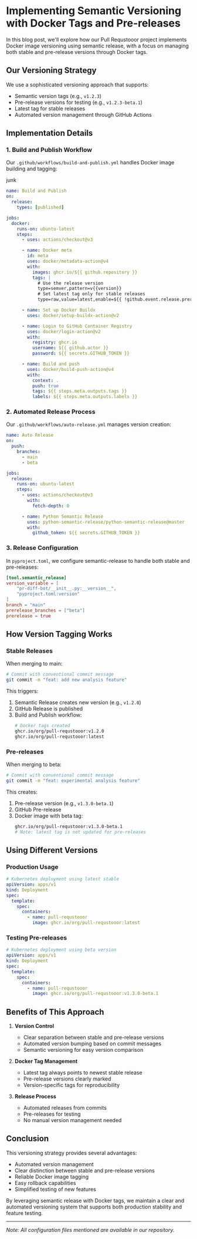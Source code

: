 # Implementing Semantic Versioning with Docker Tags and Pre-releases

In this blog post, we'll explore how our Pull Requstooor project implements Docker image versioning using semantic release, with a focus on managing both stable and pre-release versions through Docker tags.

## Our Versioning Strategy

We use a sophisticated versioning approach that supports:

- Semantic version tags (e.g., `v1.2.3`)
- Pre-release versions for testing (e.g., `v1.2.3-beta.1`)
- Latest tag for stable releases
- Automated version management through GitHub Actions

## Implementation Details

### 1. Build and Publish Workflow

Our `.github/workflows/build-and-publish.yml` handles Docker image building and tagging:

junk

```yaml
name: Build and Publish
on:
  release:
    types: [published]

jobs:
  docker:
    runs-on: ubuntu-latest
    steps:
      - uses: actions/checkout@v3

      - name: Docker meta
        id: meta
        uses: docker/metadata-action@v4
        with:
          images: ghcr.io/${{ github.repository }}
          tags: |
            # Use the release version
            type=semver,pattern=v{{version}}
            # Set latest tag only for stable releases
            type=raw,value=latest,enable=${{ !github.event.release.prerelease }}

      - name: Set up Docker Buildx
        uses: docker/setup-buildx-action@v2

      - name: Login to GitHub Container Registry
        uses: docker/login-action@v2
        with:
          registry: ghcr.io
          username: ${{ github.actor }}
          password: ${{ secrets.GITHUB_TOKEN }}

      - name: Build and push
        uses: docker/build-push-action@v4
        with:
          context: .
          push: true
          tags: ${{ steps.meta.outputs.tags }}
          labels: ${{ steps.meta.outputs.labels }}
```

### 2. Automated Release Process

Our `.github/workflows/auto-release.yml` manages version creation:

```yaml
name: Auto Release
on:
  push:
    branches:
      - main
      - beta

jobs:
  release:
    runs-on: ubuntu-latest
    steps:
      - uses: actions/checkout@v3
        with:
          fetch-depth: 0

      - name: Python Semantic Release
        uses: python-semantic-release/python-semantic-release@master
        with:
          github_token: ${{ secrets.GITHUB_TOKEN }}
```

### 3. Release Configuration

In `pyproject.toml`, we configure semantic-release to handle both stable and pre-releases:

```toml
[tool.semantic_release]
version_variable = [
    "pr-diff-bot/__init__.py:__version__",
    "pyproject.toml:version"
]
branch = "main"
prerelease_branches = ["beta"]
prerelease = true
```

## How Version Tagging Works

### Stable Releases

When merging to main:

```bash
# Commit with conventional commit message
git commit -m "feat: add new analysis feature"
```

This triggers:

1. Semantic Release creates new version (e.g., `v1.2.0`)
2. GitHub Release is published
3. Build and Publish workflow:
   ```bash
   # Docker tags created
   ghcr.io/org/pull-requstooor:v1.2.0
   ghcr.io/org/pull-requstooor:latest
   ```

### Pre-releases

When merging to beta:

```bash
# Commit with conventional commit message
git commit -m "feat: experimental analysis feature"
```

This creates:

1. Pre-release version (e.g., `v1.3.0-beta.1`)
2. GitHub Pre-release
3. Docker image with beta tag:
   ```bash
   ghcr.io/org/pull-requstooor:v1.3.0-beta.1
   # Note: latest tag is not updated for pre-releases
   ```

## Using Different Versions

### Production Usage

```yaml
# Kubernetes deployment using latest stable
apiVersion: apps/v1
kind: Deployment
spec:
  template:
    spec:
      containers:
        - name: pull-requstooor
          image: ghcr.io/org/pull-requstooor:latest
```

### Testing Pre-releases

```yaml
# Kubernetes deployment using beta version
apiVersion: apps/v1
kind: Deployment
spec:
  template:
    spec:
      containers:
        - name: pull-requstooor
          image: ghcr.io/org/pull-requstooor:v1.3.0-beta.1
```

## Benefits of This Approach

1. **Version Control**

   - Clear separation between stable and pre-release versions
   - Automated version bumping based on commit messages
   - Semantic versioning for easy version comparison

2. **Docker Tag Management**

   - Latest tag always points to newest stable release
   - Pre-release versions clearly marked
   - Version-specific tags for reproducibility

3. **Release Process**
   - Automated releases from commits
   - Pre-releases for testing
   - No manual version management needed

## Conclusion

This versioning strategy provides several advantages:

- Automated version management
- Clear distinction between stable and pre-release versions
- Reliable Docker image tagging
- Easy rollback capabilities
- Simplified testing of new features

By leveraging semantic release with Docker tags, we maintain a clear and automated versioning system that supports both production stability and feature testing.

---

_Note: All configuration files mentioned are available in our repository._
